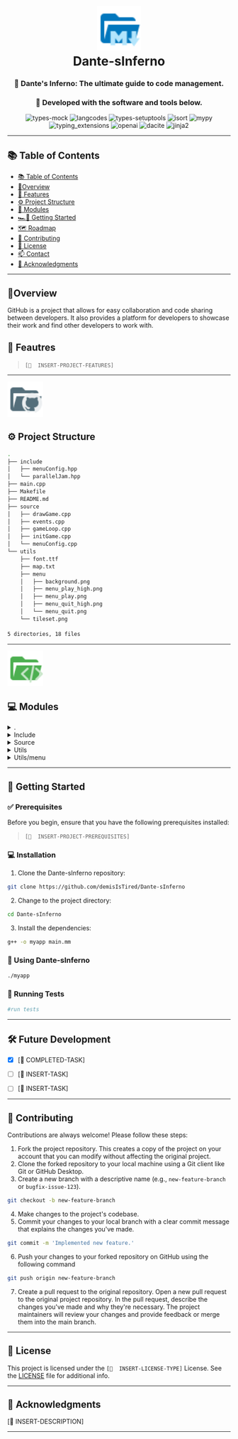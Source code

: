 
<div align="center">
<h1 align="center">
<img src="https://raw.githubusercontent.com/PKief/vscode-material-icon-theme/ec559a9f6bfd399b82bb44393651661b08aaf7ba/icons/folder-markdown-open.svg" width="100" />
<br>
Dante-sInferno
</h1>
<h3 align="center">📍 Dante's Inferno: The ultimate guide to code management.</h3>
<h3 align="center">🚀 Developed with the software and tools below.</h3>
<p align="center">

<img src="https://img.shields.io/badge/OpenAI-412991.svg?style=for-the-badge&logo=OpenAI&logoColor=white" alt="types-mock" />
<img src="https://img.shields.io/badge/Python-3776AB.svg?style=for-the-badge&logo=Python&logoColor=white" alt="langcodes" />
<img src="https://img.shields.io/badge/precommit-FAB040.svg?style=for-the-badge&logo=pre-commit&logoColor=black" alt="types-setuptools" />
<img src="https://img.shields.io/badge/spaCy-09A3D5.svg?style=for-the-badge&logo=spaCy&logoColor=white" alt="isort" />
<img src="https://img.shields.io/badge/Pytest-0A9EDC.svg?style=for-the-badge&logo=Pytest&logoColor=white" alt="mypy" />

<img src="https://img.shields.io/badge/pandas-150458.svg?style=for-the-badge&logo=pandas&logoColor=white" alt="typing_extensions" />
<img src="https://img.shields.io/badge/NumPy-013243.svg?style=for-the-badge&logo=NumPy&logoColor=white" alt="openai" />
<img src="https://img.shields.io/badge/Hypothesis-BD1C2B.svg?style=for-the-badge&logo=Hypothesis&logoColor=white" alt="dacite" />
<img src="https://img.shields.io/badge/tqdm-FFC107.svg?style=for-the-badge&logo=tqdm&logoColor=black" alt="jinja2" />
</p>

</div>

---
## 📚 Table of Contents
- [📚 Table of Contents](#-table-of-contents)
- [📍Overview](#-introdcution)
- [🔮 Features](#-features)
- [⚙️ Project Structure](#project-structure)
- [🧩 Modules](#modules)
- [🏎💨 Getting Started](#-getting-started)
- [🗺 Roadmap](#-roadmap)
- [🤝 Contributing](#-contributing)
- [🪪 License](#-license)
- [📫 Contact](#-contact)
- [🙏 Acknowledgments](#-acknowledgments)

---

## 📍Overview

GitHub is a project that allows for easy collaboration and code sharing between developers. It also provides a platform for developers to showcase their work and find other developers to work with.

## 🔮 Feautres

> `[📌  INSERT-PROJECT-FEATURES]`

---

<img src="https://raw.githubusercontent.com/PKief/vscode-material-icon-theme/ec559a9f6bfd399b82bb44393651661b08aaf7ba/icons/folder-github-open.svg" width="80" />

## ⚙️ Project Structure

```bash
.
├── include
│   ├── menuConfig.hpp
│   └── parallelJam.hpp
├── main.cpp
├── Makefile
├── README.md
├── source
│   ├── drawGame.cpp
│   ├── events.cpp
│   ├── gameLoop.cpp
│   ├── initGame.cpp
│   └── menuConfig.cpp
└── utils
    ├── font.ttf
    ├── map.txt
    ├── menu
    │   ├── background.png
    │   ├── menu_play_high.png
    │   ├── menu_play.png
    │   ├── menu_quit_high.png
    │   └── menu_quit.png
    └── tileset.png

5 directories, 18 files
```
---

<img src="https://raw.githubusercontent.com/PKief/vscode-material-icon-theme/ec559a9f6bfd399b82bb44393651661b08aaf7ba/icons/folder-src-open.svg" width="80" />

## 💻 Modules
<details closed><summary>.</summary>

| File     | Summary                                                                                                                         |
|:---------|:--------------------------------------------------------------------------------------------------------------------------------|
| main.cpp | This code is the main function for a game called Parallel Jam. It sets up the random seed and then calls the gameLoop function. |

</details>

<details closed><summary>Include</summary>

| File            | Summary                                                                                                                                                                                     |
|:----------------|:--------------------------------------------------------------------------------------------------------------------------------------------------------------------------------------------|
| parallelJam.hpp | This code is for a game module class for a game called "parallelJam". It includes variables and functions to initialize, delete, set, draw, and handle events for the game.                 |
| menuConfig.hpp  | This code creates a class called MenuConfig which is used to draw a menu and handle events in the game ParallelJam. It contains a loop, quit boolean, event, window, and vector of sprites. |

</details>

<details closed><summary>Source</summary>

| File           | Summary                                                                                                                                                                                                    |
|:---------------|:-----------------------------------------------------------------------------------------------------------------------------------------------------------------------------------------------------------|
| menuConfig.cpp | This code is a menu configuration for the game "Dante's Inferno". It creates a window with a background image, a play button, and a quit button.                                                           |
| initGame.cpp   | This code is part of the GameModule class in the parallelJam project. It initializes the game by setting the player's position, score, and timer, as well as the enemy positions and pushes.               |
| gameLoop.cpp   | This code is a game loop for a game called ParallelJam. It includes the GameModule and MenuConfig classes, and it initializes the game, handles events, and draws the game while the game loop is running. |
| events.cpp     | This code handles events for the game ParallelJam. It checks for keyboard events, moves the map and player, moves enemies, checks for collisions, and handles the score.                                   |
| drawGame.cpp   | This code draws a game with a map, enemies, and a player. It includes functions to draw the title, text, map, player, and enemies.                                                                         |

</details>

<details closed><summary>Utils</summary>

| File        | Summary                                                                                                           |
|:------------|:------------------------------------------------------------------------------------------------------------------|
| tileset.png | This code is an error message indicating that a file could not be decoded because it is not a text or UTF-8 file. |
| font.ttf    | This code is an error message indicating that a file could not be decoded because it is not a text or UTF-8 file. |

</details>

<details closed><summary>Utils/menu</summary>

| File               | Summary                                                                                                           |
|:-------------------|:------------------------------------------------------------------------------------------------------------------|
| menu_quit_high.png | This code is an error message indicating that a file could not be decoded because it is not a text or UTF-8 file. |
| menu_quit.png      | This code is an error message indicating that a file could not be decoded because it is not a text or UTF-8 file. |
| menu_play_high.png | This code is an error message indicating that a file could not be decoded because it is not a text or UTF-8 file. |
| menu_play.png      | This code is an error message indicating that a file could not be decoded because it is not a text or UTF-8 file. |
| background.png     | This code is an error message indicating that a file could not be decoded because it is not a text or UTF-8 file. |

</details>
<hr />

## 🚀 Getting Started

### ✅ Prerequisites

Before you begin, ensure that you have the following prerequisites installed:
> `[📌  INSERT-PROJECT-PREREQUISITES]`

### 💻 Installation

1. Clone the Dante-sInferno repository:
```sh
git clone https://github.com/demisIsTired/Dante-sInferno
```

2. Change to the project directory:
```sh
cd Dante-sInferno
```

3. Install the dependencies:
```sh
g++ -o myapp main.mm
```

### 🤖 Using Dante-sInferno

```sh
./myapp
```

### 🧪 Running Tests
```sh
#run tests
```

<hr />

## 🛠 Future Development
- [X] [📌  COMPLETED-TASK]
- [ ] [📌  INSERT-TASK]
- [ ] [📌  INSERT-TASK]


---

## 🤝 Contributing
Contributions are always welcome! Please follow these steps:
1. Fork the project repository. This creates a copy of the project on your account that you can modify without affecting the original project.
2. Clone the forked repository to your local machine using a Git client like Git or GitHub Desktop.
3. Create a new branch with a descriptive name (e.g., `new-feature-branch` or `bugfix-issue-123`).
```sh
git checkout -b new-feature-branch
```
4. Make changes to the project's codebase.
5. Commit your changes to your local branch with a clear commit message that explains the changes you've made.
```sh
git commit -m 'Implemented new feature.'
```
6. Push your changes to your forked repository on GitHub using the following command
```sh
git push origin new-feature-branch
```
7. Create a pull request to the original repository.
Open a new pull request to the original project repository. In the pull request, describe the changes you've made and why they're necessary. 
The project maintainers will review your changes and provide feedback or merge them into the main branch.

---

## 🪪 License

This project is licensed under the `[📌  INSERT-LICENSE-TYPE]` License. See the [LICENSE](https://docs.github.com/en/communities/setting-up-your-project-for-healthy-contributions/adding-a-license-to-a-repository) file for additional info.

---

## 🙏 Acknowledgments

[📌  INSERT-DESCRIPTION]


---

